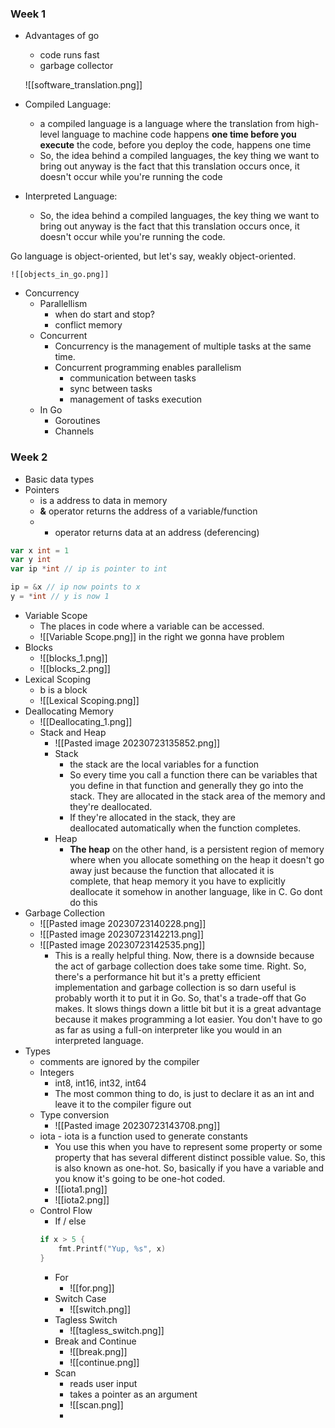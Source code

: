 ### Week 1
- Advantages of go
	 - code runs fast 
	 - garbage collector

	![[software_translation.png]]
- Compiled Language:
	- a compiled language is a language where the translation from high-level language to machine code happens **one time before you execute** the code, before you deploy the code, happens one time
	- So, the idea behind a compiled languages, the key thing we want to bring out anyway is the fact that this translation occurs once, it doesn't occur while you're running the code
- Interpreted Language:
	- So, the idea behind a compiled languages, the key thing we want to bring out anyway is the fact that this translation occurs once, it doesn't occur while you're running the code.

Go language is object-oriented, but let's say, weakly object-oriented.

	![[objects_in_go.png]]

- Concurrency
	- Parallellism
		- when do start and stop?
		- conflict memory
	- Concurrent
		- Concurrency is the management of multiple tasks at the same time.
		- Concurrent programming enables parallelism
			- communication between tasks
			- sync between tasks
			- management of tasks execution
	- In Go
		- Goroutines
		- Channels


### Week 2
- Basic data types
- Pointers
	- is a address to data in memory
	- **&** operator returns the address of a variable/function
	- * operator returns data at an address (deferencing)  

```go
var x int = 1
var y int
var ip *int // ip is pointer to int

ip = &x // ip now points to x
y = *int // y is now 1
```

- Variable Scope
	- The places in code where a variable can be accessed.
	- ![[Variable Scope.png]] in the right we gonna have problem
- Blocks
	- ![[blocks_1.png]]
	- ![[blocks_2.png]]
- Lexical Scoping
	- b is a block 
	- ![[Lexical Scoping.png]]
- Deallocating Memory
	- ![[Deallocating_1.png]]
	- Stack and Heap
		- ![[Pasted image 20230723135852.png]]
		- Stack
			- the stack are the local variables for a function
			- So every time you call a function there can be variables that you define in that function and generally they go into the stack. They are allocated in the stack area of the memory and they're deallocated.
			- If they're allocated in the stack, they are deallocated automatically when the function completes.
		- Heap
			- **The heap** on the other hand, is a persistent region of memory where when you allocate something on the heap it doesn't go away just because the function that allocated it is complete, that heap memory it you have to explicitly deallocate it somehow in another language, like in C. Go dont do this
-  Garbage Collection
	- ![[Pasted image 20230723140228.png]]
	- ![[Pasted image 20230723142213.png]]
	- ![[Pasted image 20230723142535.png]]
		- This is a really helpful thing. Now, there is a downside because the act of garbage collection does take some time. Right. So, there's a performance hit but it's a pretty efficient implementation and garbage collection is so darn useful is probably worth it to put it in Go. So, that's a trade-off that Go makes. It slows things down a little bit but it is a great advantage because it makes programming a lot easier. You don't have to go as far as using a full-on interpreter like you would in an interpreted language.
- Types
	- comments are ignored by the compiler
	- Integers
		- int8, int16, int32, int64
		- The most common thing to do, is just to declare it as an int and leave it to the compiler figure out
	- Type conversion
		- ![[Pasted image 20230723143708.png]]
	- iota - iota is a function used to generate constants
		- You use this when you have to represent some property or some property that has several different distinct possible value. So, this is also known as one-hot. So, basically if you have a variable and you know it's going to be one-hot coded.
		- ![[iota1.png]]
		- ![[iota2.png]]
	- Control Flow
		- If / else
		```go
		if x > 5 {
			fmt.Printf("Yup, %s", x)
		}
	   ```
		- For
			- ![[for.png]]
		- Switch Case
			- ![[switch.png]]
		- Tagless Switch
			- ![[tagless_switch.png]]
		- Break and Continue
			- ![[break.png]]
			- ![[continue.png]]
		- Scan
			- reads user input
			- takes a pointer as an argument
			- ![[scan.png]]
			- 